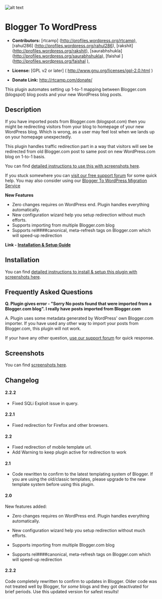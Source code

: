 ![alt text](https://plugins.svn.wordpress.org/blogger-to-wordpress-redirection//assets/banner-772x250.jpg)

# Blogger To WordPress #

* **Contributors:** [rtcamp] (http://profiles.wordpress.org/rtcamp), [rahul286] (http://profiles.wordpress.org/rahul286), [rakshit] (http://profiles.wordpress.org/rakshit), [saurabhshukla] (http://profiles.wordpress.org/saurabhshukla), [faishal] (http://profiles.wordpress.org/faishal),

* **License:** [GPL v2 or later] ( http://www.gnu.org/licenses/gpl-2.0.html)

* **Donate Link:** http://rtcamp.com/donate/

This plugin automates setting up 1-to-1 mapping between Blogger.com (blogspot) blog posts and your new WordPress blog posts. 

## Description ##

If you have imported posts from Blogger.com (blogspot.com) then you might be redirecting visitors from your blog to homepage of your new WordPress blog. Which is wrong, as a user may feel lost when we lands up on your homepage unexpectedly.

This plugin handles traffic redirection part in a way that visitors will see be redirected from old Blogger.com post to same post on new WordPress.com blog on 1-to-1 basis.

You can find [detailed instructions to use this with screenshots here](http://rtcamp.com/tutorials/blogger-to-wordpress-redirection-plugin/).

If you stuck somewhere you can [visit our free support forum](http://rtcamp.com/support/forum/blogger-to-wordpress/) for some quick help.
You may also consider using our [Blogger To WordPress Migration Service](http://rtcamp.com/blogger-to-wordpress/)

**New Features**

* Zero changes requires on WordPress end. Plugin handles everything automatically.
* New configuration wizard help you setup redirection without much efforts.
* Supports importing from multiple Blogger.com blog
* Supports rel####canonical, meta-refresh tags on Blogger.com which will speed-up redirection

**Link - [Installation & Setup Guide](http://rtcamp.com/tutorials/blogger-to-wordpress-redirection-plugin/)**
 
## Installation ##

You can find [detailed instructions to install & setup this plugin with screenshots here](http://rtcamp.com/tutorials/blogger-to-wordpress-redirection-plugin/).

## Frequently Asked Questions ##

**Q. Plugin gives error - "Sorry No posts found that were imported from a Blogger.com blog". I really have posts imported from Blogger.com**

A. Plugin uses some metadata generated by WordPress' own Blogger.com importer.
If you have used any other way to import your posts from Blogger.com, this plugin will not work.

If your have any other question, [use our support forum](http://rtcamp.com/support/forum/blogger-to-wordpress/) for quick response.

## Screenshots ##

You can find [screenshots here](http://rtcamp.com/tutorials/blogger-to-wordpress-redirection-plugin/).

## Changelog ##

#### 2.2.2 ####

* Fixed SQLi Exploit issue in query. 

#### 2.2.1 ####

* Fixed redirection for Firefox and other browsers. 

#### 2.2 ####

* Fixed redirection of mobile template url.
* Add Warning to keep plugin active for redirection to work 

#### 2.1 ####

* Code rewritten to confirm to the latest templating system of Blogger. If you are using the old/classic templates, please upgrade to the new template system before using this plugin.

#### 2.0 ####

New features added:

* Zero changes requires on WordPress end. Plugin handles everything automatically.

* New configuration wizard help you setup redirection without much efforts.

* Supports importing from multiple Blogger.com blog

* Supports rel####canonical, meta-refresh tags on Blogger.com which will speed-up redirection

#### 2.2.2 ####
Code completely rewritten to confirm to updates in Blogger.
Older code was not treated well by Blogger, for *some* blogs and they got deactivated for brief periods.
Use this updated version for safest results!
